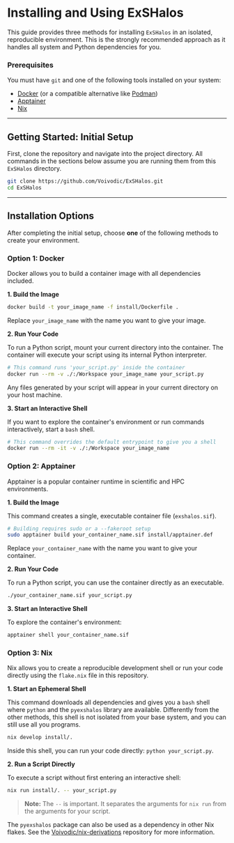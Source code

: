 # Installing and Using ExSHalos

This guide provides three methods for installing `ExSHalos` in an isolated, reproducible environment. This is the strongly recommended approach as it handles all system and Python dependencies for you.

### Prerequisites

You must have `git` and one of the following tools installed on your system:
*   [Docker](https://www.docker.com/get-started) (or a compatible alternative like [Podman](https://podman.io/))
*   [Apptainer](https://apptainer.org/docs/user/main/installation.html)
*   [Nix](https://nixos.org/download.html)

---

## Getting Started: Initial Setup

First, clone the repository and navigate into the project directory. All commands in the sections below assume you are running them from this `ExSHalos` directory.

```bash
git clone https://github.com/Voivodic/ExSHalos.git
cd ExSHalos
```

---

## Installation Options

After completing the initial setup, choose **one** of the following methods to create your environment.

### Option 1: Docker

Docker allows you to build a container image with all dependencies included.

**1. Build the Image**

```bash
docker build -t your_image_name -f install/Dockerfile .
```
Replace `your_image_name` with the name you want to give your image.

**2. Run Your Code**

To run a Python script, mount your current directory into the container. The container will execute your script using its internal Python interpreter.

```bash
# This command runs 'your_script.py' inside the container
docker run --rm -v ./:/Workspace your_image_name your_script.py
```
Any files generated by your script will appear in your current directory on your host machine.

**3. Start an Interactive Shell**

If you want to explore the container's environment or run commands interactively, start a `bash` shell.

```bash
# This command overrides the default entrypoint to give you a shell
docker run --rm -it -v ./:/Workspace your_image_name 
```

### Option 2: Apptainer

Apptainer is a popular container runtime in scientific and HPC environments.

**1. Build the Image**

This command creates a single, executable container file (`exshalos.sif`).

```bash
# Building requires sudo or a --fakeroot setup
sudo apptainer build your_container_name.sif install/apptainer.def
```
Replace `your_container_name` with the name you want to give your container.

**2. Run Your Code**

To run a Python script, you can use the container directly as an executable.

```bash
./your_container_name.sif your_script.py
```

**3. Start an Interactive Shell**

To explore the container's environment:

```bash
apptainer shell your_container_name.sif
```

### Option 3: Nix

Nix allows you to create a reproducible development shell or run your code directly using the `flake.nix` file in this repository.

**1. Start an Ephemeral Shell**

This command downloads all dependencies and gives you a `bash` shell where `python` and the `pyexshalos` library are available. Differently from the other methods, this shell is not isolated from your base system, and you can still use all you programs.

```bash
nix develop install/.
```
Inside this shell, you can run your code directly: `python your_script.py`.

**2. Run a Script Directly**

To execute a script without first entering an interactive shell:

```bash
nix run install/. -- your_script.py
```
> **Note:** The `--` is important. It separates the arguments for `nix run` from the arguments for your script.

The `pyexshalos` package can also be used as a dependency in other Nix flakes. See the [Voivodic/nix-derivations](https://github.com/Voivodic/nix-derivations) repository for more information.
